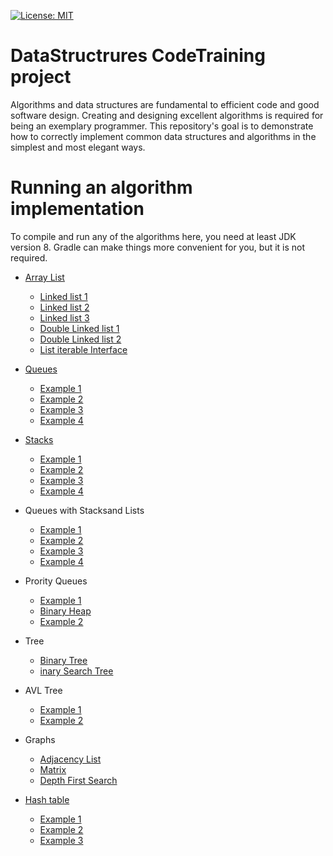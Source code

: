 [![License: MIT](https://img.shields.io/badge/License-MIT-yellow.svg)](https://opensource.org/licenses/MIT)

# DataStructrures CodeTraining project

Algorithms and data structures are fundamental to efficient code and good software design. Creating and designing excellent algorithms is required for being an exemplary programmer. This repository's goal is to demonstrate how to correctly implement common data structures and algorithms in the simplest and most elegant ways.

# Running an algorithm implementation

To compile and run any of the algorithms here, you need at least JDK version 8. Gradle can make things more convenient for you, but it is not required.

- [Array List](https://github.com/SebastianNiama/DataStructrures-CodeTraining/tree/main/DataSructures/src/main/java/ArrayList)
  - [Linked list 1](https://github.com/SebastianNiama/DataStructrures-CodeTraining/tree/main/DataSructures/src/main/java/EjerListaSimpleEnlazada)
  - [Linked list 2](https://github.com/SebastianNiama/DataStructrures-CodeTraining/tree/main/DataSructures/src/main/java/ListaSimpleEnlazada)
  - [Linked list 3](https://github.com/SebastianNiama/DataStructrures-CodeTraining/tree/main/DataSructures/src/main/java/LinkedList)
  - [Double Linked list 1](https://github.com/SebastianNiama/DataStructrures-CodeTraining/tree/main/DataSructures/src/main/java/ListaDobleEnlazada1)
  - [Double Linked list 2](https://github.com/SebastianNiama/DataStructrures-CodeTraining/tree/main/DataSructures/src/main/java/ListaDobleEnlazada2)
  - [List iterable Interface](https://github.com/SebastianNiama/DataStructrures-CodeTraining/tree/main/DataSructures/src/main/java/ListIterableInterface)

- [Queues](https://github.com/SebastianNiama/DataStructrures-CodeTraining/tree/main/DataSructures/src/main/java/Queues)
  - [Example 1](https://github.com/SebastianNiama/DataStructrures-CodeTraining/tree/main/DataSructures/src/main/java/EjerDeCola)
  - [Example 2](https://github.com/SebastianNiama/DataStructrures-CodeTraining/tree/main/DataSructures/src/main/java/EjerDeColas)
  - [Example 3](https://github.com/SebastianNiama/DataStructrures-CodeTraining/tree/main/DataSructures/src/main/java/EjercicioPila3)
  - [Example 4](https://github.com/SebastianNiama/DataStructrures-CodeTraining/tree/main/DataSructures/src/main/java/EjercicioPila4)
  
-  [Stacks](https://github.com/SebastianNiama/DataStructrures-CodeTraining/tree/main/DataSructures/src/main/java/Stacks)
   - [Example 1](https://github.com/SebastianNiama/DataStructrures-CodeTraining/tree/main/DataSructures/src/main/java/EjercicioPila1)
   - [Example 2](https://github.com/SebastianNiama/DataStructrures-CodeTraining/tree/main/DataSructures/src/main/java/EjercicioPila2)
   - [Example 3](https://github.com/SebastianNiama/DataStructrures-CodeTraining/tree/main/DataSructures/src/main/java/EjercicioPila3)
   - [Example 4](https://github.com/SebastianNiama/DataStructrures-CodeTraining/tree/main/DataSructures/src/main/java/EjercicioPila4)
   
-  Queues with Stacksand Lists
   - [Example 1](https://github.com/SebastianNiama/DataStructrures-CodeTraining/tree/main/DataSructures/src/main/java/EjerQueueStacks)
   - [Example 2](https://github.com/SebastianNiama/DataStructrures-CodeTraining/tree/main/DataSructures/src/main/java/EjerPilaYColaJuntas)
   - [Example 3](https://github.com/SebastianNiama/DataStructrures-CodeTraining/tree/main/DataSructures/src/main/java/PilaEnlazada)
   - [Example 4](https://github.com/SebastianNiama/DataStructrures-CodeTraining/tree/main/DataSructures/src/main/java/PilaLineal)
   
-  Prority Queues
   - [Example 1](https://github.com/SebastianNiama/DataStructrures-CodeTraining/tree/main/DataSructures/src/main/java/PriorityQueues1)
   - [Binary Heap](https://github.com/SebastianNiama/DataStructrures-CodeTraining/tree/main/DataSructures/src/main/java/PriorityQueue2)
   - [Example 2](https://github.com/SebastianNiama/DataStructrures-CodeTraining/tree/main/DataSructures/src/main/java/PriorityQueue3)
-  Tree
   - [Binary Tree](https://github.com/SebastianNiama/DataStructrures-CodeTraining/tree/main/DataSructures/src/main/java/BinaryTrees)
   - [inary Search Tree](https://github.com/SebastianNiama/DataStructrures-CodeTraining/tree/main/DataSructures/src/main/java/BinarySearchTree) 
   
-  AVL Tree
   - [Example 1](https://github.com/SebastianNiama/DataStructrures-CodeTraining/tree/main/DataSructures/src/main/java/AVL)
   - [Example 2](https://github.com/SebastianNiama/DataStructrures-CodeTraining/tree/main/DataSructures/src/main/java/AVL2)
   
-  Graphs
   - [Adjacency List](https://github.com/SebastianNiama/DataStructrures-CodeTraining/tree/main/DataSructures/src/main/java/GrafosListaAdyancencia)
   - [Matrix](https://github.com/SebastianNiama/DataStructrures-CodeTraining/tree/main/DataSructures/src/main/java/GrafosMatrizAdyacencia)
   - [Depth First Search](https://github.com/SebastianNiama/DataStructrures-CodeTraining/tree/main/DataSructures/src/main/java/Graphs)

-   [Hash table](https://github.com/SebastianNiama/DataStructrures-CodeTraining/tree/main/DataSructures/src/main/java/HashTable)
    - [Example 1](https://github.com/SebastianNiama/DataStructrures-CodeTraining/tree/main/DataSructures/src/main/java/HashTable1)
    - [Example 2](https://github.com/SebastianNiama/DataStructrures-CodeTraining/tree/main/DataSructures/src/main/java/HashTable2)
    - [Example 3](https://github.com/SebastianNiama/DataStructrures-CodeTraining/tree/main/DataSructures/src/main/java/HashTable3)
   
   
   
   
